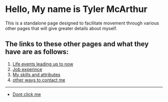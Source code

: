# Hello, My name is Tyler McArthur
This is a standalone page designed to facilitate movement through various other pages that will give greater details about myself.

## The links to these other pages and what they have are as follows:

<!--   0. [Home page](readme.txt "back to the start") -->
  1. [Life events leading up to now](readme2.md "Be prepared")
  2. [Job experince](readme3.md "Hopefully will add more soon")
  3. [My skills and attributes](readme4.md "Deffintly will add more soon")
  4. [other ways to contact me](readme5.md "Reach out to me")








----------------------------------------------
- [Dont click me](https://www.youtube.com/watch?v=dQw4w9WgXcQ "Warning you")
